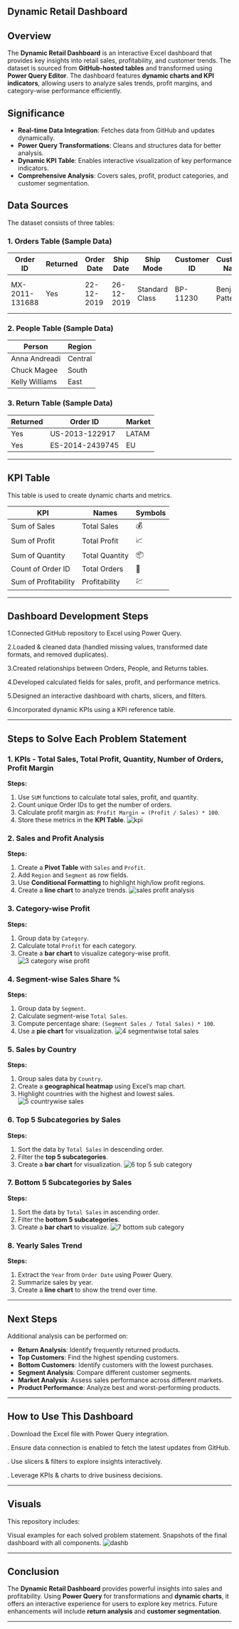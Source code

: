 ## Dynamic Retail Dashboard

## Overview
The **Dynamic Retail Dashboard** is an interactive Excel dashboard that provides key insights into retail sales, profitability, and customer trends. The dataset is sourced from **GitHub-hosted tables** and transformed using **Power Query Editor**. The dashboard features **dynamic charts and KPI indicators**, allowing users to analyze sales trends, profit margins, and category-wise performance efficiently.

## Significance
- **Real-time Data Integration**: Fetches data from GitHub and updates dynamically.
- **Power Query Transformations**: Cleans and structures data for better analysis.
- **Dynamic KPI Table**: Enables interactive visualization of key performance indicators.
- **Comprehensive Analysis**: Covers sales, profit, product categories, and customer segmentation.

## Data Sources
The dataset consists of three tables:

### 1. Orders Table (Sample Data)
| Order ID | Returned | Order Date | Ship Date | Ship Mode | Customer ID | Customer Name | Segment | City | State | Country | Postal Code | Market | Region | Product ID | Category | Sub-Category | Product Name | Sales | Quantity | Discount | Profit | Profit Margin | Shipping Cost |
|----------|----------|------------|-----------|-----------|-------------|--------------|---------|------|-------|---------|-------------|--------|--------|------------|----------|--------------|--------------|-------|----------|----------|--------|--------------|--------------|
| MX-2011-131688 | Yes | 22-12-2019 | 26-12-2019 | Standard Class | BP-11230 | Benjamin Patterson | Consumer | Toluca | México | Mexico | LATAM | North | OFF-BI-10002799 | Office Supplies | Binders | Acco Binder Covers, Recycled | 36.48 | 4 | 0 | 3.28 | 0.039 | Medium |

### 2. People Table (Sample Data)
| Person | Region |
|--------|--------|
| Anna Andreadi | Central |
| Chuck Magee | South |
| Kelly Williams | East |

### 3. Return Table (Sample Data)
| Returned | Order ID | Market |
|----------|----------|--------|
| Yes | US-2013-122917 | LATAM |
| Yes | ES-2014-2439745 | EU |

---

## KPI Table
This table is used to create dynamic charts and metrics.

| KPI | Names | Symbols |
|----|-------|--------|
| Sum of Sales | Total Sales | 💰 |
| Sum of Profit | Total Profit | 📈 |
| Sum of Quantity | Total Quantity | 📦 |
| Count of Order ID | Total Orders | 🛒 |
| Sum of Profitability | Profitability | 💹 |

---
## Dashboard Development Steps

 1.Connected GitHub repository to Excel using Power Query.

 2.Loaded & cleaned data (handled missing values, transformed date formats, and removed duplicates).

 3.Created relationships between Orders, People, and Returns tables.

 4.Developed calculated fields for sales, profit, and performance metrics.

 5.Designed an interactive dashboard with charts, slicers, and filters.

 6.Incorporated dynamic KPIs using a KPI reference table.

---
## Steps to Solve Each Problem Statement

### 1. KPIs - Total Sales, Total Profit, Quantity, Number of Orders, Profit Margin
**Steps:**
1. Use `SUM` functions to calculate total sales, profit, and quantity.
2. Count unique Order IDs to get the number of orders.
3. Calculate profit margin as: `Profit Margin = (Profit / Sales) * 100`.
4. Store these metrics in the **KPI Table**.
![kpi](https://github.com/user-attachments/assets/a3ba1652-9202-40df-b48c-c95802929bfa)

### 2. Sales and Profit Analysis
**Steps:**
1. Create a **Pivot Table** with `Sales` and `Profit`.
2. Add `Region` and `Segment` as row fields.
3. Use **Conditional Formatting** to highlight high/low profit regions.
4. Create a **line chart** to analyze trends.
![sales profit analysis](https://github.com/user-attachments/assets/4f61b8f8-c9b4-4c53-b0ec-5fce15702090)

### 3. Category-wise Profit
**Steps:**
1. Group data by `Category`.
2. Calculate total `Profit` for each category.
3. Create a **bar chart** to visualize category-wise profit.
![3 category wise profit](https://github.com/user-attachments/assets/137415f9-d860-4409-a54b-2f6e2f07f857)

### 4. Segment-wise Sales Share %
**Steps:**
1. Group data by `Segment`.
2. Calculate segment-wise `Total Sales`.
3. Compute percentage share: `(Segment Sales / Total Sales) * 100`.
4. Use a **pie chart** for visualization.
![4 segmentwise total sales](https://github.com/user-attachments/assets/6a0b41fa-fa47-4696-9bb2-f46245824b84)

### 5. Sales by Country
**Steps:**
1. Group sales data by `Country`.
2. Create a **geographical heatmap** using Excel’s map chart.
3. Highlight countries with the highest and lowest sales.
![5 countrywise sales](https://github.com/user-attachments/assets/951be99a-e096-47b6-83aa-9ffc24b878e9)

### 6. Top 5 Subcategories by Sales
**Steps:**
1. Sort the data by `Total Sales` in descending order.
2. Filter the **top 5 subcategories**.
3. Create a **bar chart** for visualization.
![6 top 5 sub category](https://github.com/user-attachments/assets/c4138ba6-64a8-4f4e-a184-1f772bc85469)

### 7. Bottom 5 Subcategories by Sales
**Steps:**
1. Sort the data by `Total Sales` in ascending order.
2. Filter the **bottom 5 subcategories**.
3. Create a **bar chart** to visualize.
![7 bottom sub category](https://github.com/user-attachments/assets/421e69e5-a800-4263-b7bb-c3a80de49475)

### 8. Yearly Sales Trend
**Steps:**
1. Extract the `Year` from `Order Date` using Power Query.
2. Summarize sales by year.
3. Create a **line chart** to show the trend over time.

---

## Next Steps
Additional analysis can be performed on:
- **Return Analysis**: Identify frequently returned products.
- **Top Customers**: Find the highest spending customers.
- **Bottom Customers**: Identify customers with the lowest purchases.
- **Segment Analysis**: Compare different customer segments.
- **Market Analysis**: Assess sales performance across different markets.
- **Product Performance**: Analyze best and worst-performing products.

---

## How to Use This Dashboard

 . Download the Excel file with Power Query integration.

 . Ensure data connection is enabled to fetch the latest updates from GitHub.

 . Use slicers & filters to explore insights interactively.

 . Leverage KPIs & charts to drive business decisions.

---
## Visuals
This repository includes:

Visual examples for each solved problem statement.
Snapshots of the final dashboard with all components.
![dashb](https://github.com/user-attachments/assets/8b8a2f56-b6e4-4a81-b3a3-e3b625fd1c4e)

---

## Conclusion
The **Dynamic Retail Dashboard** provides powerful insights into sales and profitability. Using **Power Query** for transformations and **dynamic charts**, it offers an interactive experience for users to explore key metrics. Future enhancements will include **return analysis** and **customer segmentation**.

---

